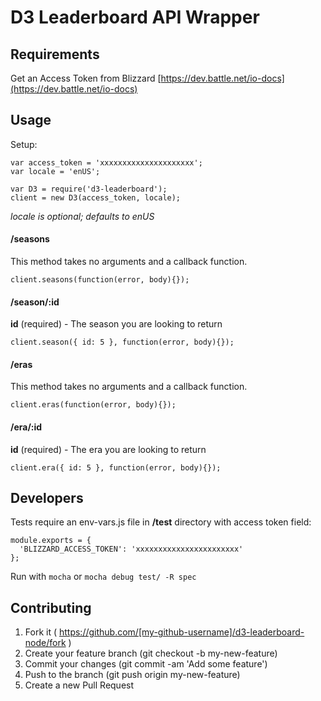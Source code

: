 # D3 Leaderboard API Wrapper

## Requirements

Get an Access Token from Blizzard [https://dev.battle.net/io-docs](https://dev.battle.net/io-docs)

## Usage

Setup:

    var access_token = 'xxxxxxxxxxxxxxxxxxxxx';
    var locale = 'enUS';

    var D3 = require('d3-leaderboard');
    client = new D3(access_token, locale);

_locale is optional; defaults to enUS_

#### /seasons

This method takes no arguments and a callback function.

    client.seasons(function(error, body){});

#### /season/:id

**id** (required) - The season you are looking to return

    client.season({ id: 5 }, function(error, body){});

#### /eras

This method takes no arguments and a callback function.

    client.eras(function(error, body){});

#### /era/:id

**id** (required) - The era you are looking to return

    client.era({ id: 5 }, function(error, body){});

## Developers

Tests require an env-vars.js file in **/test** directory with access token field:

    module.exports = {
      'BLIZZARD_ACCESS_TOKEN': 'xxxxxxxxxxxxxxxxxxxxxxx'
    };

Run with `mocha` or `mocha debug test/ -R spec`

## Contributing

1. Fork it ( https://github.com/[my-github-username]/d3-leaderboard-node/fork )
1. Create your feature branch (git checkout -b my-new-feature)
1. Commit your changes (git commit -am 'Add some feature')
1. Push to the branch (git push origin my-new-feature)
1. Create a new Pull Request

